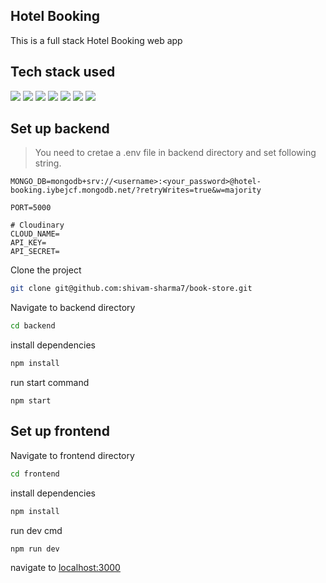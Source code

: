 ##  Hotel Booking 
This is a full stack Hotel Booking web app

## Tech stack used

 <div align="left"> 
<img src="https://img.shields.io/badge/-ReactJs-61DAFB?logo=react&logoColor=white&style=for-the-badge">
 <img src="https://img.shields.io/badge/TailwindCSS-1572B6.svg?style=for-the-badge&logo=tailwindcss&logoColor=white">
 <img src="https://img.shields.io/badge/TypeScript-1572B6.svg?style=for-the-badge&logo=TypeScript&logoColor=white"> 
  <img src="https://img.shields.io/badge/-Express.js-E34F28?logo=express&logoColor=white&style=for-the-badge">
   <img src="https://img.shields.io/badge/Nodejs-E3428?logo=node.js&logoColor=white&style=for-the-badge">
    <img src="https://img.shields.io/badge/MongoDB-E3428?logo=mongoDB&logoColor=white&style=for-the-badge">
    <img src="https://img.shields.io/badge/Playwright-E34F28?logo=playwright&logoColor=white&style=for-the-badge">
</div>

## Set up backend
>You need to cretae a .env file in backend directory and set following string.
```
MONGO_DB=mongodb+srv://<username>:<your_password>@hotel-booking.iybejcf.mongodb.net/?retryWrites=true&w=majority

PORT=5000

# Cloudinary 
CLOUD_NAME= 
API_KEY= 
API_SECRET= 
```
Clone the project 
```bash
git clone git@github.com:shivam-sharma7/book-store.git
````
Navigate to backend directory
```bash
cd backend
```
install dependencies
```bash
npm install
```
run start command
```
npm start
```

## Set up frontend
Navigate to frontend directory
```bash
cd frontend
```
install dependencies
```bash
npm install
```
run dev cmd
```
npm run dev
```
navigate to [localhost:3000](http://localhost:3000)